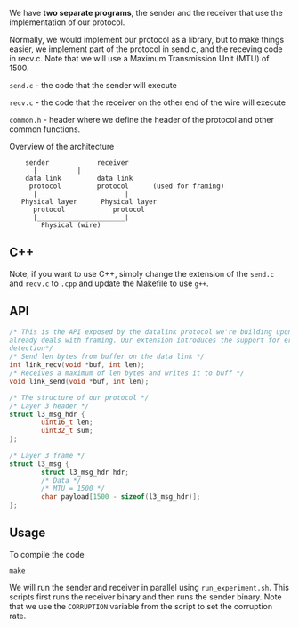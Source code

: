 We have **two separate programs**, the sender and the receiver that use the implementation of our protocol.

Normally, we would implement our protocol as a library, but to make things
easier, we implement part of the protocol in send.c, and the receving code in
recv.c. Note that we will use a Maximum Transmission Unit (MTU) of 1500.

``send.c`` - the code that the sender will execute

``recv.c`` - the code that the receiver on the other end of the wire will execute

``common.h`` - header where we define the header of the protocol and other common functions.

Overview of the architecture
```
	sender		      receiver
	  |			 |   
	data link	      data link
	 protocol	      protocol 		(used for framing)
	  |                      |
   Physical layer	   Physical layer		
      protocol 		      protocol
	  |______________________|
		Physical (wire)
```

## C++

Note, if you want to use C++, simply change the extension of the `send.c` and
`recv.c` to `.cpp` and update the Makefile to use `g++`.

## API
```C
/* This is the API exposed by the datalink protocol we're building upon and
already deals with framing. Our extension introduces the support for error
detection*/
/* Send len bytes from buffer on the data link */
int link_recv(void *buf, int len);
/* Receives a maximum of len bytes and writes it to buff */
void link_send(void *buf, int len);

/* The structure of our protocol */
/* Layer 3 header */    
struct l3_msg_hdr {    
        uint16_t len;    
        uint32_t sum;    
};    
    
/* Layer 3 frame */    
struct l3_msg {
        struct l3_msg_hdr hdr;    
        /* Data */    
        /* MTU = 1500 */    
        char payload[1500 - sizeof(l3_msg_hdr)];    
};    

```
## Usage
To compile the code
```
make
```

We will run the sender and receiver in parallel using ``run_experiment.sh``.
This scripts first runs the receiver binary and then runs the sender binary.
Note that we use the `CORRUPTION` variable from the script to set the
corruption rate.
